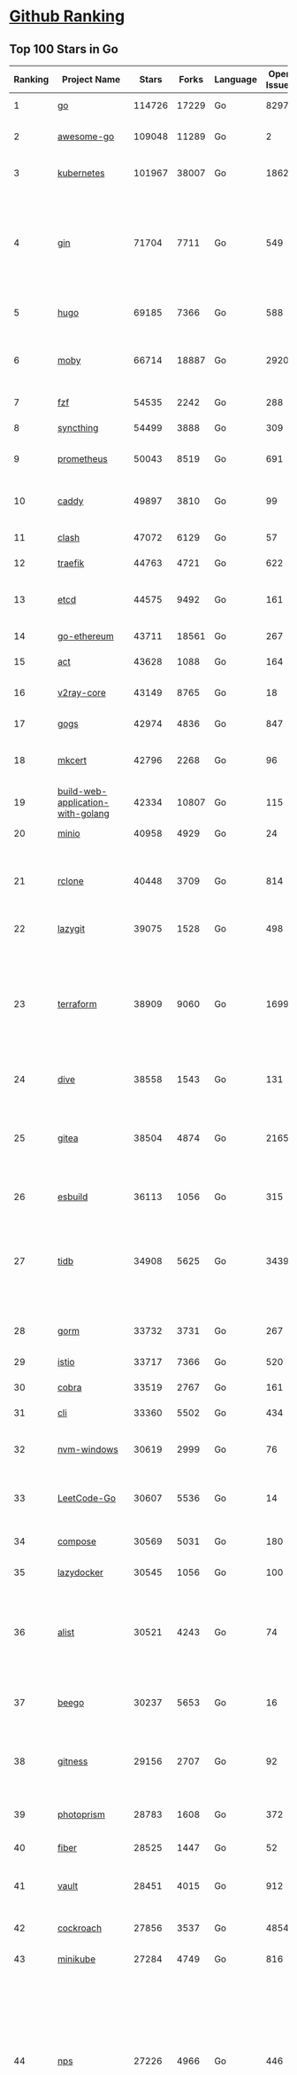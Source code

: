 [Github Ranking](../README.md)
==========

## Top 100 Stars in Go

| Ranking | Project Name | Stars | Forks | Language | Open Issues | Description | Last Commit |
| ------- | ------------ | ----- | ----- | -------- | ----------- | ----------- | ----------- |
| 1 | [go](https://github.com/golang/go) | 114726 | 17229 | Go | 8297 | The Go programming language | 2023-09-29T02:55:14Z |
| 2 | [awesome-go](https://github.com/avelino/awesome-go) | 109048 | 11289 | Go | 2 | A curated list of awesome Go frameworks, libraries and software | 2023-09-28T15:26:45Z |
| 3 | [kubernetes](https://github.com/kubernetes/kubernetes) | 101967 | 38007 | Go | 1862 | Production-Grade Container Scheduling and Management | 2023-09-29T01:00:41Z |
| 4 | [gin](https://github.com/gin-gonic/gin) | 71704 | 7711 | Go | 549 | Gin is a HTTP web framework written in Go (Golang). It features a Martini-like API with much better performance -- up to 40 times faster. If you need smashing performance, get yourself some Gin. | 2023-09-27T07:17:11Z |
| 5 | [hugo](https://github.com/gohugoio/hugo) | 69185 | 7366 | Go | 588 | The world’s fastest framework for building websites. | 2023-09-28T08:53:29Z |
| 6 | [moby](https://github.com/moby/moby) | 66714 | 18887 | Go | 2920 | Moby Project - a collaborative project for the container ecosystem to assemble container-based systems | 2023-09-28T20:38:38Z |
| 7 | [fzf](https://github.com/junegunn/fzf) | 54535 | 2242 | Go | 288 | :cherry_blossom: A command-line fuzzy finder | 2023-09-28T19:39:40Z |
| 8 | [syncthing](https://github.com/syncthing/syncthing) | 54499 | 3888 | Go | 309 | Open Source Continuous File Synchronization | 2023-09-29T01:23:21Z |
| 9 | [prometheus](https://github.com/prometheus/prometheus) | 50043 | 8519 | Go | 691 | The Prometheus monitoring system and time series database. | 2023-09-28T22:57:48Z |
| 10 | [caddy](https://github.com/caddyserver/caddy) | 49897 | 3810 | Go | 99 | Fast and extensible multi-platform HTTP/1-2-3 web server with automatic HTTPS | 2023-09-27T09:26:32Z |
| 11 | [clash](https://github.com/Dreamacro/clash) | 47072 | 6129 | Go | 57 | A rule-based tunnel in Go. | 2023-09-17T14:25:09Z |
| 12 | [traefik](https://github.com/traefik/traefik) | 44763 | 4721 | Go | 622 | The Cloud Native Application Proxy | 2023-09-28T14:37:44Z |
| 13 | [etcd](https://github.com/etcd-io/etcd) | 44575 | 9492 | Go | 161 | Distributed reliable key-value store for the most critical data of a distributed system | 2023-09-29T02:44:49Z |
| 14 | [go-ethereum](https://github.com/ethereum/go-ethereum) | 43711 | 18561 | Go | 267 | Official Go implementation of the Ethereum protocol | 2023-09-29T01:33:52Z |
| 15 | [act](https://github.com/nektos/act) | 43628 | 1088 | Go | 164 | Run your GitHub Actions locally 🚀 | 2023-09-26T12:30:05Z |
| 16 | [v2ray-core](https://github.com/v2ray/v2ray-core) | 43149 | 8765 | Go | 18 | A platform for building proxies to bypass network restrictions. | 2023-09-22T03:08:47Z |
| 17 | [gogs](https://github.com/gogs/gogs) | 42974 | 4836 | Go | 847 | Gogs is a painless self-hosted Git service | 2023-09-26T12:59:58Z |
| 18 | [mkcert](https://github.com/FiloSottile/mkcert) | 42796 | 2268 | Go | 96 | A simple zero-config tool to make locally trusted development certificates with any names you'd like. | 2023-08-29T08:51:00Z |
| 19 | [build-web-application-with-golang](https://github.com/astaxie/build-web-application-with-golang) | 42334 | 10807 | Go | 115 | A golang ebook intro how to build a web with golang | 2023-09-26T05:49:16Z |
| 20 | [minio](https://github.com/minio/minio) | 40958 | 4929 | Go | 24 | High Performance Object Storage for AI | 2023-09-29T00:59:26Z |
| 21 | [rclone](https://github.com/rclone/rclone) | 40448 | 3709 | Go | 814 | "rsync for cloud storage" - Google Drive, S3, Dropbox, Backblaze B2, One Drive, Swift, Hubic, Wasabi, Google Cloud Storage, Yandex Files | 2023-09-29T01:09:17Z |
| 22 | [lazygit](https://github.com/jesseduffield/lazygit) | 39075 | 1528 | Go | 498 | simple terminal UI for git commands | 2023-09-29T00:52:12Z |
| 23 | [terraform](https://github.com/hashicorp/terraform) | 38909 | 9060 | Go | 1699 | Terraform enables you to safely and predictably create, change, and improve infrastructure. It is a source-available tool that codifies APIs into declarative configuration files that can be shared amongst team members, treated as code, edited, reviewed, and versioned. | 2023-09-28T16:47:05Z |
| 24 | [dive](https://github.com/wagoodman/dive) | 38558 | 1543 | Go | 131 | A tool for exploring each layer in a docker image | 2023-09-27T15:45:58Z |
| 25 | [gitea](https://github.com/go-gitea/gitea) | 38504 | 4874 | Go | 2165 | Git with a cup of tea! Painless self-hosted all-in-one software development service, including Git hosting, code review, team collaboration, package registry and CI/CD | 2023-09-29T02:59:01Z |
| 26 | [esbuild](https://github.com/evanw/esbuild) | 36113 | 1056 | Go | 315 | An extremely fast bundler for the web | 2023-09-28T01:49:33Z |
| 27 | [tidb](https://github.com/pingcap/tidb) | 34908 | 5625 | Go | 3439 | TiDB is an open-source, cloud-native, distributed, MySQL-Compatible database for elastic scale and real-time analytics. Try AI-powered Chat2Query free at : https://tidbcloud.com/free-trial | 2023-09-29T02:12:49Z |
| 28 | [gorm](https://github.com/go-gorm/gorm) | 33732 | 3731 | Go | 267 | The fantastic ORM library for Golang, aims to be developer friendly | 2023-09-28T14:43:58Z |
| 29 | [istio](https://github.com/istio/istio) | 33717 | 7366 | Go | 520 | Connect, secure, control, and observe services. | 2023-09-29T01:44:15Z |
| 30 | [cobra](https://github.com/spf13/cobra) | 33519 | 2767 | Go | 161 | A Commander for modern Go CLI interactions | 2023-09-26T00:04:26Z |
| 31 | [cli](https://github.com/cli/cli) | 33360 | 5502 | Go | 434 | GitHub’s official command line tool | 2023-09-28T09:03:28Z |
| 32 | [nvm-windows](https://github.com/coreybutler/nvm-windows) | 30619 | 2999 | Go | 76 | A node.js version management utility for Windows. Ironically written in Go. | 2023-09-20T17:43:51Z |
| 33 | [LeetCode-Go](https://github.com/halfrost/LeetCode-Go) | 30607 | 5536 | Go | 14 | ✅ Solutions to LeetCode by Go, 100% test coverage, runtime beats 100% / LeetCode 题解 | 2023-08-01T14:41:22Z |
| 34 | [compose](https://github.com/docker/compose) | 30569 | 5031 | Go | 180 | Define and run multi-container applications with Docker | 2023-09-28T21:12:02Z |
| 35 | [lazydocker](https://github.com/jesseduffield/lazydocker) | 30545 | 1056 | Go | 100 | The lazier way to manage everything docker | 2023-09-20T20:14:08Z |
| 36 | [alist](https://github.com/alist-org/alist) | 30521 | 4243 | Go | 74 | 🗂️A file list/WebDAV program that supports multiple storages, powered by Gin and Solidjs. / 一个支持多存储的文件列表/WebDAV程序，使用 Gin 和 Solidjs。 | 2023-09-28T19:33:46Z |
| 37 | [beego](https://github.com/beego/beego) | 30237 | 5653 | Go | 16 | beego is an open-source, high-performance web framework for the Go programming language. | 2023-09-28T12:24:05Z |
| 38 | [gitness](https://github.com/harness/gitness) | 29156 | 2707 | Go | 92 | Gitness is an Open Source developer platform with Source Control management, Continuous Integration and Continuous Delivery. | 2023-09-29T02:00:58Z |
| 39 | [photoprism](https://github.com/photoprism/photoprism) | 28783 | 1608 | Go | 372 | AI-Powered Photos App for the Decentralized Web 🌈💎✨ | 2023-09-25T19:25:05Z |
| 40 | [fiber](https://github.com/gofiber/fiber) | 28525 | 1447 | Go | 52 | ⚡️ Express inspired web framework written in Go | 2023-09-28T12:49:52Z |
| 41 | [vault](https://github.com/hashicorp/vault) | 28451 | 4015 | Go | 912 | A tool for secrets management, encryption as a service, and privileged access management | 2023-09-29T02:17:52Z |
| 42 | [cockroach](https://github.com/cockroachdb/cockroach) | 27856 | 3537 | Go | 4854 | CockroachDB - the open source, cloud-native distributed SQL database. | 2023-09-29T02:43:52Z |
| 43 | [minikube](https://github.com/kubernetes/minikube) | 27284 | 4749 | Go | 816 | Run Kubernetes locally | 2023-09-28T20:59:09Z |
| 44 | [nps](https://github.com/ehang-io/nps) | 27226 | 4966 | Go | 446 | 一款轻量级、高性能、功能强大的内网穿透代理服务器。支持tcp、udp、socks5、http等几乎所有流量转发，可用来访问内网网站、本地支付接口调试、ssh访问、远程桌面，内网dns解析、内网socks5代理等等……，并带有功能强大的web管理端。a lightweight, high-performance, powerful intranet penetration proxy server, with a powerful web management terminal. | 2023-09-25T03:11:16Z |
| 45 | [consul](https://github.com/hashicorp/consul) | 26939 | 4390 | Go | 1096 | Consul is a distributed, highly available, and data center aware solution to connect and configure applications across dynamic, distributed infrastructure. | 2023-09-28T22:14:13Z |
| 46 | [echo](https://github.com/labstack/echo) | 26694 | 2206 | Go | 51 | High performance, minimalist Go web framework | 2023-09-20T17:22:43Z |
| 47 | [portainer](https://github.com/portainer/portainer) | 26675 | 2251 | Go | 316 | Making Docker and Kubernetes management easy. | 2023-09-29T02:42:01Z |
| 48 | [pocketbase](https://github.com/pocketbase/pocketbase) | 26137 | 1086 | Go | 40 | Open Source realtime backend in 1 file | 2023-09-28T20:05:25Z |
| 49 | [kit](https://github.com/go-kit/kit) | 25468 | 2457 | Go | 34 | A standard library for microservices. | 2023-09-14T08:38:47Z |
| 50 | [helm](https://github.com/helm/helm) | 24968 | 6866 | Go | 265 | The Kubernetes Package Manager | 2023-09-28T22:25:40Z |
| 51 | [k3s](https://github.com/k3s-io/k3s) | 24566 | 2123 | Go | 133 | Lightweight Kubernetes | 2023-09-29T02:28:28Z |
| 52 | [croc](https://github.com/schollz/croc) | 24444 | 1005 | Go | 116 | Easily and securely send things from one computer to another :crocodile: :package: | 2023-09-25T07:51:02Z |
| 53 | [iris](https://github.com/kataras/iris) | 24368 | 2490 | Go | 93 | The fastest HTTP/2 Go Web Framework. New, modern and easy to learn. Fast development with Code you control. Unbeatable cost-performance ratio :rocket: | 2023-09-28T04:32:11Z |
| 54 | [viper](https://github.com/spf13/viper) | 24110 | 1980 | Go | 376 | Go configuration with fangs | 2023-09-27T17:02:12Z |
| 55 | [v2ray-core](https://github.com/v2fly/v2ray-core) | 23936 | 3791 | Go | 37 | A platform for building proxies to bypass network restrictions. | 2023-09-25T16:04:26Z |
| 56 | [nsq](https://github.com/nsqio/nsq) | 23797 | 2890 | Go | 52 | A realtime distributed messaging platform | 2023-09-28T23:01:02Z |
| 57 | [faas](https://github.com/openfaas/faas) | 23521 | 1876 | Go | 27 | OpenFaaS - Serverless Functions Made Simple | 2023-09-14T09:09:23Z |
| 58 | [logrus](https://github.com/sirupsen/logrus) | 23279 | 2290 | Go | 2 | Structured, pluggable logging for Go. | 2023-09-15T17:57:35Z |
| 59 | [ngrok](https://github.com/inconshreveable/ngrok) | 23236 | 4325 | Go | 228 | Introspected tunnels to localhost | 2023-09-27T10:24:46Z |
| 60 | [milvus](https://github.com/milvus-io/milvus) | 23111 | 2528 | Go | 472 | A cloud-native vector database, storage for next generation AI applications | 2023-09-28T23:57:44Z |
| 61 | [docker_practice](https://github.com/yeasy/docker_practice) | 22945 | 5595 | Go | 4 | Learn and understand Docker&Container technologies, with real DevOps practice! | 2023-08-18T04:55:29Z |
| 62 | [go-patterns](https://github.com/tmrts/go-patterns) | 22873 | 2115 | Go | 17 | Curated list of Go design patterns, recipes and idioms | 2023-04-30T11:12:57Z |
| 63 | [micro](https://github.com/zyedidia/micro) | 22734 | 1152 | Go | 705 | A modern and intuitive terminal-based text editor | 2023-09-28T11:58:48Z |
| 64 | [hub](https://github.com/mislav/hub) | 22538 | 2409 | Go | 238 | A command-line tool that makes git easier to use with GitHub. | 2023-07-25T10:30:58Z |
| 65 | [dapr](https://github.com/dapr/dapr) | 22349 | 1749 | Go | 364 | Dapr is a portable, event-driven, runtime for building distributed applications across cloud and edge. | 2023-09-29T01:10:19Z |
| 66 | [lux](https://github.com/iawia002/lux) | 22147 | 2577 | Go | 452 | 👾 Fast and simple video download library and CLI tool written in Go | 2023-09-25T03:43:26Z |
| 67 | [k6](https://github.com/grafana/k6) | 21601 | 1129 | Go | 435 | A modern load testing tool, using Go and JavaScript - https://k6.io | 2023-09-28T15:05:14Z |
| 68 | [rancher](https://github.com/rancher/rancher) | 21576 | 2886 | Go | 2553 | Complete container management platform | 2023-09-29T00:39:49Z |
| 69 | [fyne](https://github.com/fyne-io/fyne) | 21427 | 1229 | Go | 554 | Cross platform GUI toolkit in Go inspired by Material Design | 2023-09-28T17:58:49Z |
| 70 | [kratos](https://github.com/go-kratos/kratos) | 21408 | 3907 | Go | 97 | Your ultimate Go microservices framework for the cloud-native era. | 2023-09-28T08:10:05Z |
| 71 | [restic](https://github.com/restic/restic) | 21259 | 1359 | Go | 398 | Fast, secure, efficient backup program | 2023-09-28T21:24:07Z |
| 72 | [delve](https://github.com/go-delve/delve) | 21079 | 2110 | Go | 93 | Delve is a debugger for the Go programming language. | 2023-09-27T09:50:51Z |
| 73 | [filebrowser](https://github.com/filebrowser/filebrowser) | 20981 | 2500 | Go | 55 | 📂 Web File Browser | 2023-09-24T21:52:04Z |
| 74 | [harbor](https://github.com/goharbor/harbor) | 20923 | 4456 | Go | 563 | An open source trusted cloud native registry project that stores, signs, and scans content. | 2023-09-28T14:46:24Z |
| 75 | [go-micro](https://github.com/go-micro/go-micro) | 20856 | 2337 | Go | 79 | A Go microservices framework | 2023-08-07T08:46:20Z |
| 76 | [colly](https://github.com/gocolly/colly) | 20806 | 1647 | Go | 142 | Elegant Scraper and Crawler Framework for Golang | 2023-09-28T14:42:24Z |
| 77 | [testify](https://github.com/stretchr/testify) | 20669 | 1502 | Go | 260 | A toolkit with common assertions and mocks that plays nicely with the standard library | 2023-09-27T22:47:32Z |
| 78 | [loki](https://github.com/grafana/loki) | 20195 | 2968 | Go | 1053 | Like Prometheus, but for logs. | 2023-09-28T21:27:51Z |
| 79 | [learn-go-with-tests](https://github.com/quii/learn-go-with-tests) | 20193 | 2668 | Go | 38 | Learn Go with test-driven development | 2023-09-28T20:32:48Z |
| 80 | [fasthttp](https://github.com/valyala/fasthttp) | 20173 | 1680 | Go | 70 | Fast HTTP package for Go. Tuned for high performance. Zero memory allocations in hot paths. Up to 10x faster than net/http | 2023-09-22T12:21:18Z |
| 81 | [websocket](https://github.com/gorilla/websocket) | 19895 | 3406 | Go | 30 | Package gorilla/websocket is a fast, well-tested and widely used WebSocket implementation for Go. | 2023-09-28T07:04:35Z |
| 82 | [bubbletea](https://github.com/charmbracelet/bubbletea) | 19878 | 621 | Go | 49 | A powerful little TUI framework 🏗 | 2023-09-24T01:10:13Z |
| 83 | [zap](https://github.com/uber-go/zap) | 19790 | 1412 | Go | 98 | Blazing fast, structured, leveled logging in Go. | 2023-09-26T21:30:33Z |
| 84 | [dgraph](https://github.com/dgraph-io/dgraph) | 19624 | 1490 | Go | 208 | The high-performance database for modern applications | 2023-09-28T21:13:12Z |
| 85 | [memos](https://github.com/usememos/memos) | 19329 | 1378 | Go | 174 | A privacy-first, lightweight note-taking service. Easily capture and share your great thoughts | 2023-09-29T01:16:06Z |
| 86 | [mux](https://github.com/gorilla/mux) | 19236 | 1807 | Go | 10 | Package gorilla/mux is a powerful HTTP router and URL matcher for building Go web servers with 🦍 | 2023-09-21T11:45:50Z |
| 87 | [podman](https://github.com/containers/podman) | 19194 | 2061 | Go | 447 | Podman: A tool for managing OCI containers and pods. | 2023-09-29T01:16:55Z |
| 88 | [Cloudreve](https://github.com/cloudreve/Cloudreve) | 18996 | 3143 | Go | 199 | 🌩支持多家云存储的云盘系统 (Self-hosted file management and sharing system, supports multiple storage providers) | 2023-09-21T15:44:51Z |
| 89 | [trivy](https://github.com/aquasecurity/trivy) | 18753 | 1886 | Go | 157 | Find vulnerabilities, misconfigurations, secrets, SBOM in containers, Kubernetes, code repositories, clouds and more | 2023-09-28T20:00:45Z |
| 90 | [AdGuardHome](https://github.com/AdguardTeam/AdGuardHome) | 18668 | 1535 | Go | 886 | Network-wide ads & trackers blocking DNS server | 2023-09-28T17:10:30Z |
| 91 | [gin-vue-admin](https://github.com/flipped-aurora/gin-vue-admin) | 18371 | 5569 | Go | 36 | 基于vite+vue3+gin搭建的开发基础平台（支持TS,JS混用），集成jwt鉴权，权限管理，动态路由，显隐可控组件，分页封装，多点登录拦截，资源权限，上传下载，代码生成器，表单生成器,chatGPT自动查表等开发必备功能。 | 2023-09-28T13:23:57Z |
| 92 | [jaeger](https://github.com/jaegertracing/jaeger) | 18342 | 2248 | Go | 327 | CNCF Jaeger, a Distributed Tracing Platform | 2023-09-28T16:52:38Z |
| 93 | [seaweedfs](https://github.com/seaweedfs/seaweedfs) | 18330 | 2036 | Go | 211 | SeaweedFS is a fast distributed storage system for blobs, objects, files, and data lake, for billions of files! Blob store has O(1) disk seek, cloud tiering. Filer supports Cloud Drive, cross-DC active-active replication, Kubernetes, POSIX FUSE mount, S3 API, S3 Gateway, Hadoop, WebDAV, encryption, Erasure Coding. | 2023-09-28T14:58:46Z |
| 94 | [gotty](https://github.com/yudai/gotty) | 18061 | 1378 | Go | 104 | Share your terminal as a web application | 2023-03-24T15:55:33Z |
| 95 | [go-redis](https://github.com/redis/go-redis) | 18057 | 2174 | Go | 201 | Redis Go client | 2023-09-27T16:03:30Z |
| 96 | [wails](https://github.com/wailsapp/wails) | 17976 | 887 | Go | 167 | Create beautiful applications using Go | 2023-09-29T01:40:17Z |
| 97 | [goreplay](https://github.com/buger/goreplay) | 17833 | 1821 | Go | 271 | GoReplay is an open-source tool for capturing and replaying live HTTP traffic into a test environment in order to continuously test your system with real data. It can be used to increase confidence in code deployments, configuration changes and infrastructure changes. | 2023-09-21T09:20:52Z |
| 98 | [learngo](https://github.com/inancgumus/learngo) | 17680 | 2410 | Go | 5 | ❤️ 1000+ Hand-Crafted Go Examples, Exercises, and Quizzes. 🚀 Learn Go by fixing 1000+ tiny programs. | 2023-06-09T11:03:13Z |
| 99 | [pulumi](https://github.com/pulumi/pulumi) | 17672 | 977 | Go | 1796 | Pulumi - Infrastructure as Code in any programming language. Build infrastructure intuitively on any cloud using familiar languages 🚀 | 2023-09-28T22:39:15Z |
| 100 | [authelia](https://github.com/authelia/authelia) | 17451 | 959 | Go | 70 | The Single Sign-On Multi-Factor portal for web apps | 2023-09-29T02:16:33Z |

